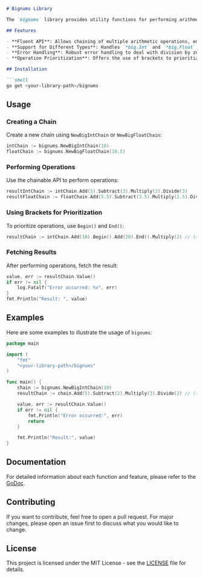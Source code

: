 ```markdown
# Bignums Library

The `bignums` library provides utility functions for performing arithmetic operations on big numbers of various types, including `*big.Int` and `*big.Float`, in Go programming language. It provides a fluent API to chain operations and perform complex calculations with big numbers seamlessly.

## Features

- **Fluent API**: Allows chaining of multiple arithmetic operations, enhancing readability and maintainability.
- **Support for Different Types**: Handles `*big.Int` and `*big.Float`, along with standard numeric types, and their string representations.
- **Error Handling**: Robust error handling to deal with division by zero and mismatched brackets.
- **Operation Prioritization**: Offers the use of brackets to prioritize operations.

## Installation

```shell
go get <your-library-path>/bignums
```

## Usage

### Creating a Chain
Create a new chain using `NewBigIntChain` or `NewBigFloatChain`:

```go
intChain := bignums.NewBigIntChain(10)
floatChain := bignums.NewBigFloatChain(10.5)
```

### Performing Operations
Use the chainable API to perform operations:

```go
resultIntChain := intChain.Add(5).Subtract(3).Multiply(2).Divide(3)
resultFloatChain := floatChain.Add(5.5).Subtract(3.5).Multiply(2.5).Divide(3.5)
```

### Using Brackets for Prioritization
To prioritize operations, use `Begin()` and `End()`:

```go
resultChain := intChain.Add(10).Begin().Add(20).End().Multiply(2) // ((10+20)*2)
```

### Fetching Results
After performing operations, fetch the result:

```go
value, err := resultChain.Value()
if err != nil {
    log.Fatalf("Error occurred: %v", err)
}
fmt.Println("Result: ", value)
```

## Examples
Here are some examples to illustrate the usage of `bignums`:

```go
package main

import (
    "fmt"
    "<your-library-path>/bignums"
)

func main() {
    chain := bignums.NewBigIntChain(10)
    resultChain := chain.Add(5).Subtract(2).Multiply(3).Divide(2) // ((10 + 5 - 2) * 3) / 2

    value, err := resultChain.Value()
    if err != nil {
        fmt.Println("Error occurred:", err)
        return
    }

    fmt.Println("Result:", value)
}
```

## Documentation
For detailed information about each function and feature, please refer to the [GoDoc](https://pkg.go.dev/<your-library-path>/bignums).

## Contributing
If you want to contribute, feel free to open a pull request. For major changes, please open an issue first to discuss what you would like to change.

## License
This project is licensed under the MIT License - see the [LICENSE](LICENSE) file for details.
```
